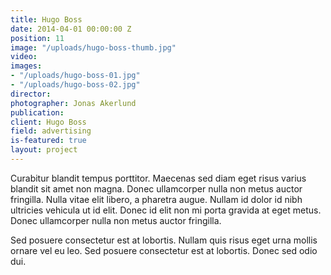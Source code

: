 ```yaml
---
title: Hugo Boss
date: 2014-04-01 00:00:00 Z
position: 11
image: "/uploads/hugo-boss-thumb.jpg"
video: 
images:
- "/uploads/hugo-boss-01.jpg"
- "/uploads/hugo-boss-02.jpg"
director: 
photographer: Jonas Akerlund
publication: 
client: Hugo Boss
field: advertising
is-featured: true
layout: project
---
```


Curabitur blandit tempus porttitor. Maecenas sed diam eget risus varius blandit sit amet non magna. Donec ullamcorper nulla non metus auctor fringilla. Nulla vitae elit libero, a pharetra augue. Nullam id dolor id nibh ultricies vehicula ut id elit. Donec id elit non mi porta gravida at eget metus. Donec ullamcorper nulla non metus auctor fringilla.

Sed posuere consectetur est at lobortis. Nullam quis risus eget urna mollis ornare vel eu leo. Sed posuere consectetur est at lobortis. Donec sed odio dui.